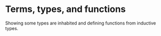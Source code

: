 # Terms, types, and functions

Showing some types are inhabited and defining functions from inductive types. 
